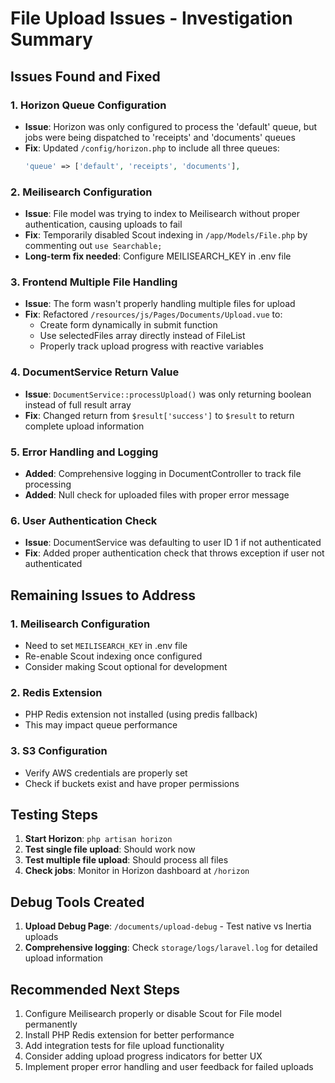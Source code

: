# File Upload Issues - Investigation Summary

## Issues Found and Fixed

### 1. **Horizon Queue Configuration**
- **Issue**: Horizon was only configured to process the 'default' queue, but jobs were being dispatched to 'receipts' and 'documents' queues
- **Fix**: Updated `/config/horizon.php` to include all three queues:
  ```php
  'queue' => ['default', 'receipts', 'documents'],
  ```

### 2. **Meilisearch Configuration**
- **Issue**: File model was trying to index to Meilisearch without proper authentication, causing uploads to fail
- **Fix**: Temporarily disabled Scout indexing in `/app/Models/File.php` by commenting out `use Searchable;`
- **Long-term fix needed**: Configure MEILISEARCH_KEY in .env file

### 3. **Frontend Multiple File Handling**
- **Issue**: The form wasn't properly handling multiple files for upload
- **Fix**: Refactored `/resources/js/Pages/Documents/Upload.vue` to:
  - Create form dynamically in submit function
  - Use selectedFiles array directly instead of FileList
  - Properly track upload progress with reactive variables

### 4. **DocumentService Return Value**
- **Issue**: `DocumentService::processUpload()` was only returning boolean instead of full result array
- **Fix**: Changed return from `$result['success']` to `$result` to return complete upload information

### 5. **Error Handling and Logging**
- **Added**: Comprehensive logging in DocumentController to track file processing
- **Added**: Null check for uploaded files with proper error message

### 6. **User Authentication Check**
- **Issue**: DocumentService was defaulting to user ID 1 if not authenticated
- **Fix**: Added proper authentication check that throws exception if user not authenticated

## Remaining Issues to Address

### 1. **Meilisearch Configuration**
- Need to set `MEILISEARCH_KEY` in .env file
- Re-enable Scout indexing once configured
- Consider making Scout optional for development

### 2. **Redis Extension**
- PHP Redis extension not installed (using predis fallback)
- This may impact queue performance

### 3. **S3 Configuration**
- Verify AWS credentials are properly set
- Check if buckets exist and have proper permissions

## Testing Steps

1. **Start Horizon**: `php artisan horizon`
2. **Test single file upload**: Should work now
3. **Test multiple file upload**: Should process all files
4. **Check jobs**: Monitor in Horizon dashboard at `/horizon`

## Debug Tools Created

1. **Upload Debug Page**: `/documents/upload-debug` - Test native vs Inertia uploads
2. **Comprehensive logging**: Check `storage/logs/laravel.log` for detailed upload information

## Recommended Next Steps

1. Configure Meilisearch properly or disable Scout for File model permanently
2. Install PHP Redis extension for better performance
3. Add integration tests for file upload functionality
4. Consider adding upload progress indicators for better UX
5. Implement proper error handling and user feedback for failed uploads